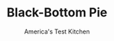---
layout: ../../layouts/MarkdownPostLayout.astro
title: Black-Bottom Pie
author: America's Test Kitchen
pubDate: 2023-03-15
description: "This dressed-up chocolate cream pie, with a layer of silky rum chiffon and a chocolate cookie crust, has been an American favorite for generations."
image_url: https://res.cloudinary.com/hksqkdlah/image/upload/ar_1:1,c_fill,dpr_2.0,f_auto,fl_lossy.progressive.strip_profile,g_faces:auto,q_auto:low,w_344/SFS_Black_Bottom_Pie-22_yi6n3e
tags: ["Desserts or Baked Goods","Chocolate","Dessert Pies","Cookbook Collection"]
calories: 5283
protein: 6
carbohydrates: 57
fats: 
fiber: 3
ingredients: ["32 , chocolate cookies (see note) broken into rough pieces (about 2 1/2 cups)","4 tablespoons, unsalted butter, melted","2/3 cup (4⅔ ounces), sugar","4 teaspoons, cornstarch","2 cups, half-and-half","4 large, egg yolks plus 1 egg white","6 ounces, semisweet chocolate, chopped fine","3 tablespoons, light rum or golden rum","2 tablespoons, water","1 teaspoon, unflavored gelatin","1/4 teaspoon, cream of tartar","3 cups, sweetened whipped cream"]
serves: 10
time: "1 hour, plus 30 minutes cooling and 4 hours chilling"
instructions: ["For the crust: Adjust oven rack to middle position and heat oven to 350 degrees. Grind cookies in food processor to fine crumbs. Add butter and pulse until combined. Press crumbs into bottom and sides of 9-inch pie plate and refrigerate until firm, about 20 minutes. Bake until set, about 10 minutes. Cool completely.","For the pie: Whisk 1/3 cup sugar, cornstarch, half-and-half, and egg yolks in saucepan. Cook over medium heat, stirring constantly, until mixture comes to boil, about 8 minutes.","Divide hot custard evenly between two bowls. Whisk chocolate into one bowl until smooth, then pour into cooled pie crust; refrigerate. Whisk rum, 1 tablespoon water, and gelatin into third bowl and let sit 5 minutes; stir into bowl with plain custard and refrigerate, stirring occasionally, until mixture is wobbly but not set, about 20 minutes.","Combine remaining sugar, egg white, remaining water, and cream of tartar in large heatproof bowl set over medium saucepan filled with 1/2 inch of barely simmering water (don't let bowl touch water). With electric mixer on medium-high, beat egg white mixture to soft peaks, about 2 minutes; remove bowl from heat and beat egg white mixture until very thick and glossy and cooled to room temperature, about 3 minutes.","Whisk cooled egg white mixture into chilled rum custard until smooth. Pour all but 1/2 cup of rum custard into chocolate custard-filled pie crust. Refrigerate 20 minutes, then top with remaining rum custard. Refrigerate until completely set, 3 hours or up to 24 hours. Top with whipped cream. Serve."]
nutrition: ["335 mg Potassium","170 mg Phosphorus","98 mg Calcium","2 mg Iron","76 mg Magnesium","37 mg Sodium","1 mg Zinc","34 g Fat","10 g Monounsaturated","1 g Polyunsaturated","117 mg Cholesterol","20 g Saturated","3 g Fiber","20 µg Folate (food)","49 g Sugars","4 µg Vitamin K","63 g Water","57 g Carbs","20 µg Folate equivalent (total)","6 g Protein","145 µg Vitamin A","528 kcal Energy","46 g Sugars, added","5283 calories"]
notes: "Nabisco Famous Chocolate Wafers are the test kitchens favorite brand for making the crust. This recipe makes a generous amount of filling; to prevent the filling from overflowing the pie crust, add the final 1/2 cup of the rum layer after the filling has set for 20 minutes."
---